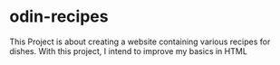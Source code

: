 # odin-recipes
This Project is about creating a website containing various recipes for dishes. With this project, I intend to improve my basics in HTML